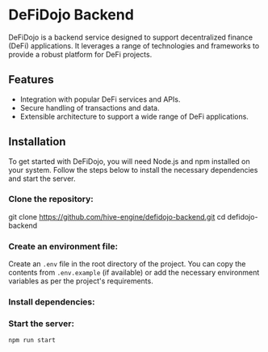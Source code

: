 # DeFiDojo Backend

DeFiDojo is a backend service designed to support decentralized finance (DeFi) applications. It leverages a range of technologies and frameworks to provide a robust platform for DeFi projects.

## Features

- Integration with popular DeFi services and APIs.
- Secure handling of transactions and data.
- Extensible architecture to support a wide range of DeFi applications.

## Installation

To get started with DeFiDojo, you will need Node.js and npm installed on your system. Follow the steps below to install the necessary dependencies and start the server.

### Clone the repository:

git clone https://github.com/hive-engine/defidojo-backend.git
cd defidojo-backend


### Create an environment file:

Create an `.env` file in the root directory of the project. You can copy the contents from `.env.example` (if available) or add the necessary environment variables as per the project's requirements.

### Install dependencies:


### Start the server:

``npm run start``
